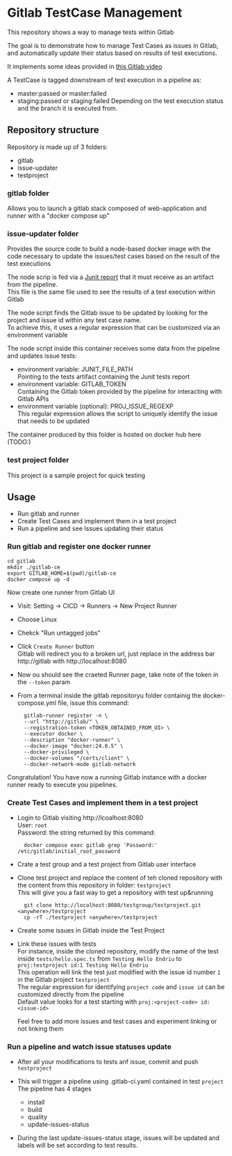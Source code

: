 # Gitlab TestCase Management

This repository shows a way to manage tests within Gitlab

The goal is to demonstrate how to manage Test Cases as issues in Gitlab, and automatically update their status based on results of test executions.

It implements some ideas provided in [this Gitlab video](https://www.youtube.com/watch?v=FPEfR4NrG_w)

A TestCase is tagged downstream of test execution in a pipeline as:
- master:passed or master:failed
- staging:passed or staging:failed
Depending on the test execution status and the branch it is executed from.

## Repository structure

Repository is made up of 3 folders:
- gitlab
- issue-updater
- testproject

### gitlab folder

Allows you to launch a gitlab stack composed of web-application and runner with a "docker compose up"

### issue-updater folder

Provides the source code to build a node-based docker image with the code necessary to update the issues/test cases based on the result of the test executions

The node scrip is fed via a [Junit report](https://docs.gitlab.com/ee/ci/testing/unit_test_reports.html) that it must receive as an artifact from the pipeline.  
This file is the same file used to see the results of a test execution within Gitlab

The node script finds the Gitlab issue to be updated by looking for the project and issue id within any test case name.  
To achieve this, it uses a regular expression that can be customized via an environment variable

The node script inside this container receives some data from the pipeline and updates issue tests:
* environment variable: JUNIT_FILE_PATH  
  Pointing to the tests artifact containing the Junit tests report
* environment variable: GITLAB_TOKEN  
  Containing the Gitlab token provided by the pipeline for interacting with Gitlab APIs
* environment variable (optional): PROJ_ISSUE_REGEXP  
  This regular expression allows the script to uniquely identify the issue that needs to be updated
  
The container produced by this folder is hosted on docker hub here (TODO:)

### test project folder

This project is a sample project for quick testing

## Usage

* Run gitlab and runner
* Create Test Cases and implement them in a test project
* Run a pipeline and see Issues updating their status

### Run gitlab and register one docker runner

    cd gitlab
    mkdir ./gitlab-ce
    export GITLAB_HOME=$(pwd)/gitlab-ce 
    docker compose up -d

Now create one runner from Gitlab UI
* Visit: Setting -> CICD -> Runners -> New Project Runner
* Choose Linux
* Chekck "Run untagged jobs"
* Click `Create Runner` button   
  Gitlab will redirect you to a broken url, just replace in the address bar http://gitlab with http://localhost:8080
* Now ou should see the craeted Runner page, take note of the token in the `--token` param
* From a terminal inside the gitlab repositoryu folder containig the docker-compose.yml file, issue this command:  

        gitlab-runner register -n \
        --url "http://gitlab/" \
        --registration-token <TOKEN_OBTAINED_FROM_UI> \
        --executor docker \
        --description "docker-runner" \
        --docker-image "docker:24.0.5" \
        --docker-privileged \
        --docker-volumes "/certs/client" \
        --docker-network-mode gitlab-network

Congratulation! You have now a running Gitlab instance with a docker runner ready to execute you pipelines.

### Create Test Cases and implement them in a test project

* Login to Gitlab visiting http://lcoalhost:8080  
  User: `root`  
  Password: the string returned by this command:  

        docker compose exec gitlab grep 'Password:' /etc/gitlab/initial_root_password

* Crate a test group and a test project from Gitlab user interface

* Clone test project and replace the content of teh cloned repository with the content from this repository in folder: `testproject`  
  This will give you a fast way to get a repository with test up&running  

        git clone http://localhost:8080/testgroup/testproject.git <anywhere>/testproject
        cp -rT ./testproject <anywhere>/testproject

* Create some issues in Gitlab inside the Test Project

* Link these issues with tests  
  For instance, inside the cloned repository, modify the name of the test inside `tests/hello.spec.ts` from `Testing Hello Endriu` to `proj:testproject id:1 Testing Hello Endriu`  
  This operation will link the test just modified with the issue id number `1` in the Gitlab project `testproject`  
  The regular expression for identifying `project code` and `issue id` can be customized directly from the pipeline  
  Default value looks for a test starting with `proj:<project-code> id:<issue-id>`   

  Feel free to add more issues and test cases and experiment linking or not linking them


### Run a pipeline and watch issue statuses update


* After all your modifications to tests anf issue, commit and push `testproject`  
  
* This will trigger a pipeline using .gitlab-ci.yaml contained in test `project`  
  The pipeline has 4 stages
    - install
    - build
    - quality
    - update-issues-status

  
* During the last update-issues-status stage, issues will be updated and labels will be set according to test results.
